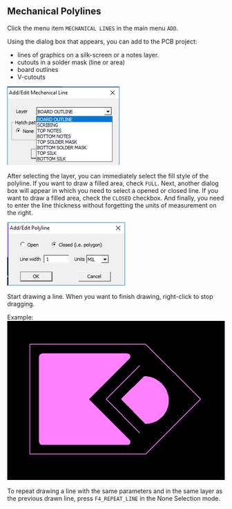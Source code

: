 ## Mechanical Polylines

Click the menu item `MECHANICAL LINES` in the main menu `ADD`.

Using the dialog box that appears, you can add to the PCB project:

- lines of graphics on a silk-screen or a notes layer.
- cutouts in a solder mask (line or area)
- board outlines
- V-cutouts

![How to add polyline (Freepcb2)](pictures/add_line.png)

After selecting the layer, you can immediately select the fill style of the polyline. If you want to draw a filled area, check `FULL`.
Next, another dialog box will appear in which you need to select a opened or closed line. If you want to draw a filled area, check the `CLOSED` checkbox. And finally, you need to enter the line thickness without forgetting the units of measurement on the right.

![How to add polyline (Freepcb2)](pictures/add_line2.png)

Start drawing a line. When you want to finish drawing, right-click to stop dragging.

Example:
![How to add polyline (Freepcb2)](pictures/add_line3.png)

To repeat drawing a line with the same parameters and in the same layer as the previous drawn line, press `F4_REPEAT_LINE` in the None Selection mode.


